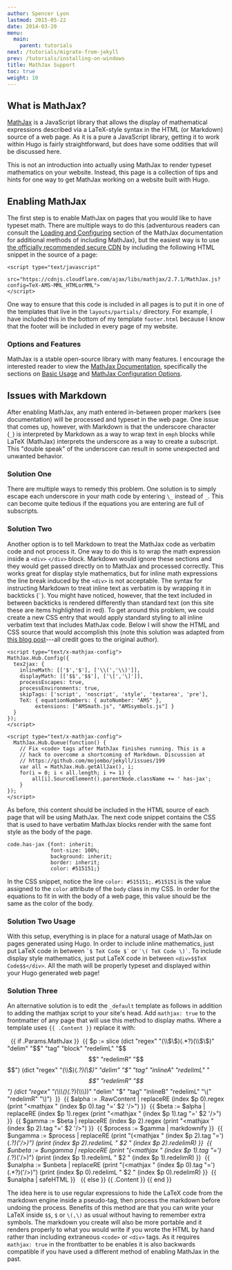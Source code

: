 ```yaml
---
author: Spencer Lyon
lastmod: 2015-05-22
date: 2014-03-20
menu:
  main:
    parent: tutorials
next: /tutorials/migrate-from-jekyll
prev: /tutorials/installing-on-windows
title: MathJax Support
toc: true
weight: 10
---
```


## What is MathJax?

[MathJax](http://www.mathjax.org/) is a JavaScript library that allows the display of mathematical expressions described via a LaTeX-style syntax in the HTML (or Markdown) source of a web page. As it is a pure a JavaScript library, getting it to work within Hugo is fairly straightforward, but does have some oddities that will be discussed here.

This is not an introduction into actually using MathJax to render typeset mathematics on your website. Instead, this page is a collection of tips and hints for one way to get MathJax working on a website built with Hugo.

## Enabling MathJax

The first step is to enable MathJax on pages that you would like to have typeset math. There are multiple ways to do this (adventurous readers can consult the [Loading and Configuring](http://docs.mathjax.org/en/latest/configuration.html) section of the MathJax documentation for additional methods of including MathJax), but the easiest way is to use [the officially recommended secure CDN](https://cdnjs.com/) by including the following HTML snippet in the source of a page:

    <script type="text/javascript"
      src="https://cdnjs.cloudflare.com/ajax/libs/mathjax/2.7.1/MathJax.js?config=TeX-AMS-MML_HTMLorMML">
    </script>

One way to ensure that this code is included in all pages is to put it in one of the templates that live in the `layouts/partials/` directory. For example, I have included this in the bottom of my template `footer.html` because I know that the footer will be included in every page of my website.

### Options and Features

MathJax is a stable open-source library with many features. I encourage the interested reader to view the [MathJax Documentation](http://docs.mathjax.org/en/latest/index.html), specifically the sections on [Basic Usage](http://docs.mathjax.org/en/latest/index.html#basic-usage) and [MathJax Configuration Options](http://docs.mathjax.org/en/latest/index.html#mathjax-configuration-options).

## Issues with Markdown

After enabling MathJax, any math entered in-between proper markers (see documentation) will be processed and typeset in the web page. One issue that comes up, however, with Markdown is that the underscore character (`_`) is interpreted by Markdown as a way to wrap text in `emph` blocks while LaTeX (MathJax) interprets the underscore as a way to create a subscript. This "double speak" of the underscore can result in some unexpected and unwanted behavior.

### Solution One

There are multiple ways to remedy this problem. One solution is to simply escape each underscore in your math code by entering `\_` instead of `_`. This can become quite tedious if the equations you are entering are full of subscripts.

### Solution Two

Another option is to tell Markdown to treat the MathJax code as verbatim code and not process it. One way to do this is to wrap the math expression inside a `<div>` `</div>` block. Markdown would ignore these sections and they would get passed directly on to MathJax and processed correctly. This works great for display style mathematics, but for inline math expressions the line break induced by the `<div>` is not acceptable. The syntax for instructing Markdown to treat inline text as verbatim is by wrapping it in backticks (`` ` ``). You might have noticed, however, that the text included in between backticks is rendered differently than standard text (on this site these are items highlighted in red). To get around this problem, we could create a new CSS entry that would apply standard styling to all inline verbatim text that includes MathJax code. Below I will show the HTML and CSS source that would accomplish this (note this solution was adapted from [this blog post](http://doswa.com/2011/07/20/mathjax-in-markdown.html)---all credit goes to the original author).

    <script type="text/x-mathjax-config">
    MathJax.Hub.Config({
      tex2jax: {
        inlineMath: [['$','$'], ['\\(','\\)']],
        displayMath: [['$$','$$'], ['\[','\]']],
        processEscapes: true,
        processEnvironments: true,
        skipTags: ['script', 'noscript', 'style', 'textarea', 'pre'],
        TeX: { equationNumbers: { autoNumber: "AMS" },
             extensions: ["AMSmath.js", "AMSsymbols.js"] }
      }
    });
    </script>

    <script type="text/x-mathjax-config">
      MathJax.Hub.Queue(function() {
        // Fix <code> tags after MathJax finishes running. This is a
        // hack to overcome a shortcoming of Markdown. Discussion at
        // https://github.com/mojombo/jekyll/issues/199
        var all = MathJax.Hub.getAllJax(), i;
        for(i = 0; i < all.length; i += 1) {
            all[i].SourceElement().parentNode.className += ' has-jax';
        }
    });
    </script>

As before, this content should be included in the HTML source of each page that will be using MathJax. The next code snippet contains the CSS that is used to have verbatim MathJax blocks render with the same font style as the body of the page.


    code.has-jax {font: inherit;
                  font-size: 100%;
                  background: inherit;
                  border: inherit;
                  color: #515151;}

In the CSS snippet, notice the line `color: #515151;`. `#515151` is the value assigned to the `color` attribute of the `body` class in my CSS. In order for the equations to fit in with the body of a web page, this value should be the same as the color of the body.

### Solution Two Usage

With this setup, everything is in place for a natural usage of MathJax on pages generated using Hugo. In order to include inline mathematics, just put LaTeX code in between `` `$ TeX Code $` `` or `` `\( TeX Code \)` ``. To include display style mathematics, just put LaTeX code in between `<div>$$TeX Code$$</div>`. All the math will be properly typeset and displayed within your Hugo generated web page!

### Solution Three

An alternative solution is to edit the `_default` template as follows in addition to adding the mathjax script to your site's head. Add `mathjax: true` to the frontmatter of any page that will use this method to display maths. Where a template uses `{{ .Content }}` replace it with:

    {{ if .Params.MathJax }} 
        {{ $p := slice (dict "regex" "(\\$\\$)(.*?)(\\$\\$)" "delim" "$$" "tag" "block" "redelimL" "$$$$" "redelimR" "$$$$") (dict "regex" "(\\$)(.*?)(\\$)" "delim" "$" "tag" "inlineA" "redelimL" "$$" "redelimR" "$$") (dict "regex" "(\\\\\\()(.*?)(\\\\\\))" "delim" "$" "tag" "inlineB" "redelimL" "\\(" "redelimR" "\\)")  }} 
        {{ $alpha := .RawContent | replaceRE (index $p 0).regex (print "<mathjax " (index $p 0).tag "=' $2 '/>") }} 
        {{ $beta := $alpha | replaceRE (index $p 1).regex (print "<mathjax " (index $p 1).tag "=' $2 '/>") }} 
        {{ $gamma := $beta | replaceRE (index $p 2).regex (print "<mathjax " (index $p 2).tag "=' $2 '/>") }} 
        {{ $process := $gamma | markdownify }} 
        {{ $ungamma := $process | replaceRE (print "(<mathjax " (index $p 2).tag "=')(.*?)('/>)") (print (index $p 2).redelimL " $2 " (index $p 2).redelimR) }} 
        {{ $unbeta := $ungamma | replaceRE (print "(<mathjax " (index $p 1).tag "=')(.*?)('/>)") (print (index $p 1).redelimL " $2 " (index $p 1).redelimR) }} 
        {{ $unalpha := $unbeta | replaceRE (print "(<mathjax " (index $p 0).tag "=')(.*?)('/>)") (print (index $p 0).redelimL " $2 " (index $p 0).redelimR) }} 
        {{ $unalpha | safeHTML }}
    {{ else }}
        {{ .Content }}
    {{ end }}

The idea here is to use regular expressions to hide the LaTeX code from the markdown engine inside a pseudo-tag, then process the markdown before undoing the process. Benefits of this method are that you can write your LaTeX inside `$$`, `$` or `\(,\)` as usual without having to remember extra symbols. The markdown you create will also be more portable and it renders properly to what you would write if you wrote the HTML by hand rather than including extraneous `<code>` or `<div>` tags. As it requires `mathjax: true` in the frontbatter to be enables it is also backwards compatible if you have used a different method of enabling MathJax in the past.

